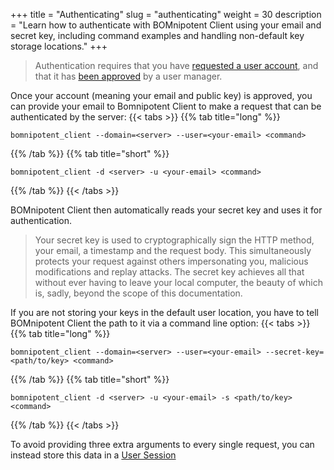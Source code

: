 +++
title = "Authenticating"
slug = "authenticating"
weight = 30
description = "Learn how to authenticate with BOMnipotent Client using your email and secret key, including command examples and handling non-default key storage locations."
+++

> Authentication requires that you have [requested a user account](/client/basics/account-creation/), and that it has [been approved](/client/manager/access-management/user-management/) by a user manager.

Once your account (meaning your email and public key) is approved, you can provide your email to Bomnipotent Client to make a request that can be authenticated by the server:
{{< tabs >}}
{{% tab title="long" %}}
```
bomnipotent_client --domain=<server> --user=<your-email> <command>
```
{{% /tab %}}
{{% tab title="short" %}}
```
bomnipotent_client -d <server> -u <your-email> <command>
```
{{% /tab %}}
{{< /tabs >}}

BOMnipotent Client then automatically reads your secret key and uses it for authentication.

> Your secret key is used to cryptographically sign the HTTP method, your email, a timestamp and the request body. This simultaneously protects your request against others impersonating you, malicious modifications and replay attacks. The secret key achieves all that without ever having to leave your local computer, the beauty of which is, sadly, beyond the scope of this documentation.

If you are not storing your keys in the default user location, you have to tell BOMnipotent Client the path to it via a command line option:
{{< tabs >}}
{{% tab title="long" %}}
```
bomnipotent_client --domain=<server> --user=<your-email> --secret-key=<path/to/key> <command>
```
{{% /tab %}}
{{% tab title="short" %}}
```
bomnipotent_client -d <server> -u <your-email> -s <path/to/key> <command>
```
{{% /tab %}}
{{< /tabs >}}

To avoid providing three extra arguments to every single request, you can instead store this data in a [User Session](/client/basics/user-session/)
